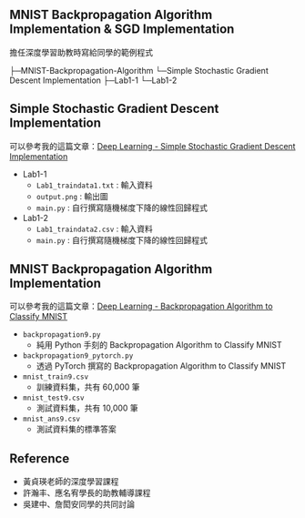 ## MNIST Backpropagation Algorithm Implementation & SGD Implementation

擔任深度學習助教時寫給同學的範例程式

├─MNIST-Backpropagation-Algorithm
└─Simple Stochastic Gradient Descent Implementation
    ├─Lab1-1
    └─Lab1-2

## Simple Stochastic Gradient Descent Implementation
可以參考我的這篇文章：[Deep Learning - Simple Stochastic Gradient Descent Implementation](https://lavinia0724.github.io/2024/05/08/Deep-Learning-Simple-Stochastic-Gradient-Descent-Implementation/)
- Lab1-1
	- `Lab1_traindata1.txt` : 輸入資料
	- `output.png` : 輸出圖
	- `main.py` : 自行撰寫隨機梯度下降的線性回歸程式
- Lab1-2
	- `Lab1_traindata2.csv` : 輸入資料
	- `main.py` : 自行撰寫隨機梯度下降的線性回歸程式

## MNIST Backpropagation Algorithm Implementation

可以參考我的這篇文章：[Deep Learning - Backpropagation Algorithm to Classify MNIST](https://lavinia0724.github.io/2024/05/13/Deep-Learning-Backpropagation-Algorithm-to-Classify-MNIST/)

- `backpropagation9.py`
	- 純用 Python 手刻的 Backpropagation Algorithm to Classify MNIST
- `backpropagation9_pytorch.py`
	- 透過 PyTorch 撰寫的 Backpropagation Algorithm to Classify MNIST
- `mnist_train9.csv`
	- 訓練資料集，共有 60,000 筆
- `mnist_test9.csv`
	- 測試資料集，共有 10,000 筆
- `mnist_ans9.csv`
	- 測試資料集的標準答案

## Reference
- 黃貞瑛老師的深度學習課程
- 許瀚丰、應名宥學長的助教輔導課程
- 吳建中、詹閎安同學的共同討論